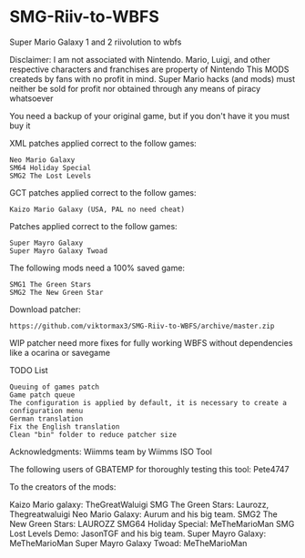 # SMG-Riiv-to-WBFS
Super Mario Galaxy 1 and 2 riivolution to wbfs 

Disclaimer: I am not associated with Nintendo. Mario, Luigi, and other respective characters and franchises are property of Nintendo
This MODS createds by fans with no profit in mind. Super Mario hacks (and mods) must neither be sold for profit nor obtained through any means of piracy whatsoever

You need a backup of your original game, but if you don't have it you must buy it

XML patches applied correct to the follow games:

	Neo Mario Galaxy
	SM64 Holiday Special
	SMG2 The Lost Levels

GCT patches applied correct to the follow games:

	Kaizo Mario Galaxy (USA, PAL no need cheat)

Patches applied correct to the follow games:

	Super Mayro Galaxy
	Super Mayro Galaxy Twoad

The following mods need a 100% saved game:

	SMG1 The Green Stars
	SMG2 The New Green Star

Download patcher:

	https://github.com/viktormax3/SMG-Riiv-to-WBFS/archive/master.zip

WIP patcher need more fixes for fully working WBFS without dependencies like a ocarina or savegame

TODO List

	Queuing of games patch
	Game patch queue
	The configuration is applied by default, it is necessary to create a configuration menu
	German translation
	Fix the English translation
	Clean "bin" folder to reduce patcher size

Acknowledgments:
Wiimms team by Wiimms ISO Tool

The following users of GBATEMP for thoroughly testing this tool:
Pete4747

To the creators of the mods:

Kaizo Mario galaxy: TheGreatWaluigi
SMG The Green Stars: Laurozz, Thegreatwaluigi
Neo Mario Galaxy: Aurum and his big team.
SMG2 The New Green Stars: LAUROZZ
SMG64 Holiday Special: MeTheMarioMan
SMG Lost Levels Demo: JasonTGF and his big team.
Super Mayro Galaxy: MeTheMarioMan
Super Mayro Galaxy Twoad: MeTheMarioMan
